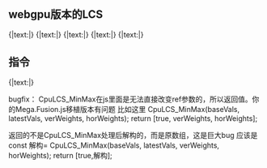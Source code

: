 ﻿## webgpu版本的LCS
{|text:[](./Mega.Cpu.js)|}
{|text:[](./WebGPUPrintf.js)|}
{|text:[](./Mega.Kernel.Shared.js)|}
{|text:[](./Mega.Host.js)|}
{|text:[](./Mega.Fusion.js)|}

## 指令
{|text:[](../../../csharp/MegaLCSLib/OpenCL/Mega.Fusion.cs)|}

bugfix：
CpuLCS_MinMax在js里面是无法直接改变ref参数的，所以返回值。你的Mega.Fusion.js移植版本有问题
比如这里
CpuLCS_MinMax(baseVals, latestVals,
verWeights, horWeights);
return [true, verWeights, horWeights];

返回的不是CpuLCS_MinMax处理后解构的，而是原数组，这是巨大bug
应该是
const 解构= CpuLCS_MinMax(baseVals, latestVals,
verWeights, horWeights);
return [true,解构];
 